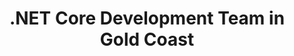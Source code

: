 ---
title: .NET Core Development Team in Gold Coast
permalink: /landings/locations/gold-coast/developer/-net-core
technology: .NET Core
location: Gold Coast
---